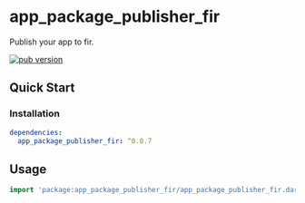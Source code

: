 # app_package_publisher_fir

Publish your app to fir.

[![pub version][pub-image]][pub-url]

[pub-image]: https://img.shields.io/pub/v/app_package_publisher_fir.svg
[pub-url]: https://pub.dev/packages/app_package_publisher_fir

## Quick Start

### Installation

```yaml
dependencies:
  app_package_publisher_fir: ^0.0.7
```

## Usage

```dart
import 'package:app_package_publisher_fir/app_package_publisher_fir.dart';
```
